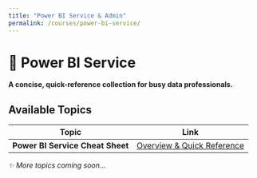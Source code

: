 ```yaml
---
title: "Power BI Service & Admin"
permalink: /courses/power-bi-service/
---
```


# 📝 Power BI Service

**A concise, quick-reference collection for busy data professionals.**

## Available Topics

| Topic                               | Link                                                    |
|-------------------------------------|---------------------------------------------------------|
| **Power BI Service Cheat Sheet**    | [Overview & Quick Reference](powerbi-service-cheatsheet.md) |

*✨ More topics coming soon…*  
